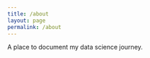 ```yaml
---
title: /about
layout: page
permalink: /about
---
```


A place to document my data science journey. 
